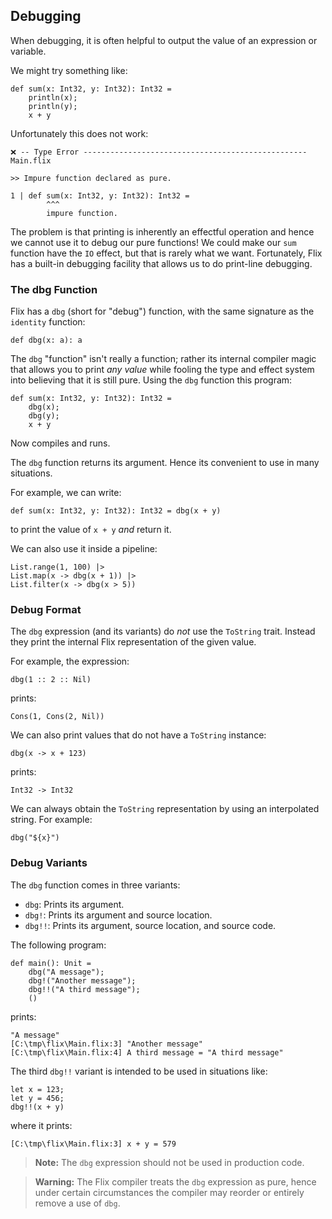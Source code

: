 ## Debugging

When debugging, it is often helpful to output the value of an expression or
variable.

We might try something like:

```flix
def sum(x: Int32, y: Int32): Int32 =
    println(x);
    println(y);
    x + y
```

Unfortunately this does not work:

```
❌ -- Type Error -------------------------------------------------- Main.flix

>> Impure function declared as pure.

1 | def sum(x: Int32, y: Int32): Int32 =
        ^^^
        impure function.
```

The problem is that printing is inherently an effectful operation and hence we
cannot use it to debug our pure functions! We could make our `sum` function have
the `IO` effect, but that is rarely what we want. Fortunately, Flix has a
built-in debugging facility that allows us to do print-line debugging.

### The dbg Function

Flix has a `dbg` (short for "debug") function, with the same signature as the `identity` function:

```flix
def dbg(x: a): a
```

The `dbg` "function" isn't really a function; rather its internal compiler
magic that allows you to print _any value_ while fooling the type and effect
system into believing that it is still pure. Using the `dbg` function this
program:

```flix
def sum(x: Int32, y: Int32): Int32 =
    dbg(x);
    dbg(y);
    x + y
```

Now compiles and runs.

The `dbg` function returns its argument. Hence its convenient to use in many
situations.

For example, we can write:

```flix
def sum(x: Int32, y: Int32): Int32 = dbg(x + y)
```

to print the value of `x + y` _and_ return it.

We can also use it inside a pipeline:

```flix
List.range(1, 100) |>
List.map(x -> dbg(x + 1)) |>
List.filter(x -> dbg(x > 5))
```

### Debug Format

The `dbg` expression (and its variants) do _not_ use the `ToString` trait.
Instead they print the internal Flix representation of the given value.

For example, the expression:

```flix
dbg(1 :: 2 :: Nil)
```

prints:

```flix
Cons(1, Cons(2, Nil))
```

We can also print values that do not have a `ToString` instance:

```flix
dbg(x -> x + 123)
```

prints:

```
Int32 -> Int32
```

We can always obtain the `ToString` representation by using an interpolated
string. For example:

```flix
dbg("${x}")
```

### Debug Variants

The `dbg` function comes in three variants:

- `dbg`: Prints its argument.
- `dbg!`: Prints its argument and source location.
- `dbg!!`: Prints its argument, source location, and source code.

The following program:

```flix
def main(): Unit =
    dbg("A message");
    dbg!("Another message");
    dbg!!("A third message");
    ()
```

prints:

```
"A message"
[C:\tmp\flix\Main.flix:3] "Another message"
[C:\tmp\flix\Main.flix:4] A third message = "A third message"
```

The third `dbg!!` variant is intended to be used in situations like:

```flix
let x = 123;
let y = 456;
dbg!!(x + y)
```

where it prints:

```
[C:\tmp\flix\Main.flix:3] x + y = 579
```

> **Note:** The `dbg` expression should not be used in production code.

> **Warning:** The Flix compiler treats the `dbg` expression as pure, hence
> under certain circumstances the compiler may reorder or entirely remove a use
> of `dbg`.

